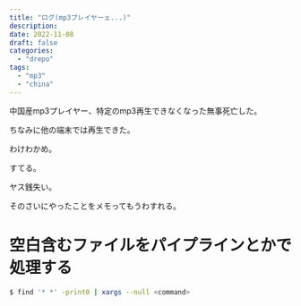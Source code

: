 ```yaml
---
title: "ログ(mp3プレイヤーェ...)"
description:
date: 2022-11-08
draft: false
categories:
  - "drepo"
tags:
  - "mp3"
  - "china"
---
```


中国産mp3プレイヤー、特定のmp3再生できなくなった無事死亡した。

ちなみに他の端末では再生できた。

わけわかめ。

すてる。

ヤス銭失い。

そのさいにやったことをメモってもうわすれる。

# 空白含むファイルをパイプラインとかで処理する

```bash
$ find '* *' -print0 | xargs --null <command>
```
